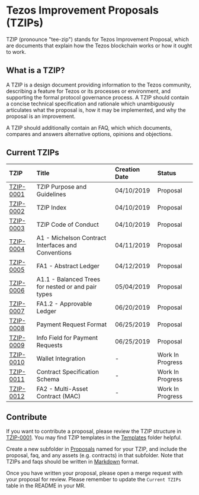 # Tezos Improvement Proposals (TZIPs)

TZIP (pronounce "tee-zip") stands for Tezos Improvement Proposal, which are documents that explain how the Tezos blockchain works or how it ought to work.



## What is a TZIP?

A TZIP is a design document providing information to the Tezos community, describing a feature for Tezos or its processes or environment, and supporting the formal protocol governance process. A TZIP should contain a concise technical specification and rationale which unambiguously articulates what the proposal is, how it may be implemented, and why the proposal is an improvement.

A TZIP should additionally contain an FAQ, which which documents, compares and answers alternative options, opinions and objections.



## Current TZIPs

| TZIP         | Title                                              | Creation Date | Status           |
| :---         | :---                                               | :---          | :---             |
| [TZIP-0001]  | TZIP Purpose and Guidelines                        | 04/10/2019    | Proposal         |
| [TZIP-0002]  | TZIP Index                                         | 04/10/2019    | Proposal         |
| [TZIP-0003]  | TZIP Code of Conduct                               | 04/10/2019    | Proposal         |
| [TZIP-0004]  | A1 - Michelson Contract Interfaces and Conventions | 04/11/2019    | Proposal         |
| [TZIP-0005]  | FA1 - Abstract Ledger                              | 04/12/2019    | Proposal         |
| [TZIP-0006]  | A1.1 - Balanced Trees for nested or and pair types | 05/04/2019    | Proposal         |
| [TZIP-0007]  | FA1.2 - Approvable Ledger                          | 06/20/2019    | Proposal         |
| [TZIP-0008]  | Payment Request Format                             | 06/25/2019    | Proposal         |
| [TZIP-0009]  | Info Field for Payment Requests                    | 06/25/2019    | Proposal         |
| [TZIP-0010]  | Wallet Integration                                 | -             | Work In Progress |
| [TZIP-0011]  | Contract Specification Schema                      | -             | Work In Progress |
| [TZIP-0012]  | FA2 - Multi-Asset Contract (MAC)                   | -             | Work In Progress |


## Contribute

If you want to contribute a proposal, please review the TZIP structure in [TZIP-0001](Proposals/TZIP-0001/TZIP-0001.md). You may find TZIP templates in the [Templates] folder helpful. 

Create a new subfolder in [Proposals] named for your TZIP, and include the proposal, faq, and any assets (e.g. contracts) in that subfolder. Note that TZIPs and faqs should be written in [Markdown](https://docs.gitlab.com/ee/user/markdown.html) format. 

Once you have written your proposal, please open a merge request with your proposal for review. Please remember to update the `Current TZIPs` table in the README in your MR.

[TZIP-0001]: Proposals/TZIP-0001
[TZIP-0002]: Proposals/TZIP-0002
[TZIP-0003]: Proposals/TZIP-0003
[TZIP-0004]: Proposals/TZIP-0004
[TZIP-0005]: Proposals/TZIP-0005
[TZIP-0006]: Proposals/TZIP-0006
[TZIP-0007]: Proposals/TZIP-0007
[TZIP-0008]: Proposals/TZIP-0008
[TZIP-0009]: Proposals/TZIP-0009
[TZIP-0010]: Proposals/TZIP-0010
[TZIP-0011]: Proposals/TZIP-0011
[TZIP-0012]: Proposals/TZIP-0012
[Templates]: Templates
[Proposals]: Proposals

